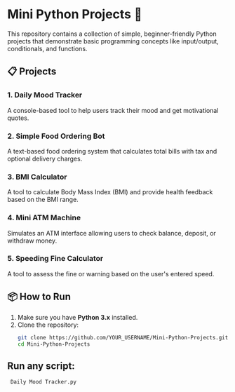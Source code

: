 # Mini Python Projects 🚀

This repository contains a collection of simple, beginner-friendly Python projects that demonstrate basic programming concepts like input/output, conditionals, and functions.

## 📋 Projects

### 1. Daily Mood Tracker
A console-based tool to help users track their mood and get motivational quotes.

### 2. Simple Food Ordering Bot
A text-based food ordering system that calculates total bills with tax and optional delivery charges.

### 3. BMI Calculator
A tool to calculate Body Mass Index (BMI) and provide health feedback based on the BMI range.

### 4. Mini ATM Machine
Simulates an ATM interface allowing users to check balance, deposit, or withdraw money.

### 5. Speeding Fine Calculator
A tool to assess the fine or warning based on the user's entered speed.

## 📦 How to Run

1. Make sure you have **Python 3.x** installed.
2. Clone the repository:
   ```bash
   git clone https://github.com/YOUR_USERNAME/Mini-Python-Projects.git
   cd Mini-Python-Projects


## Run any script:

     Daily Mood Tracker.py

